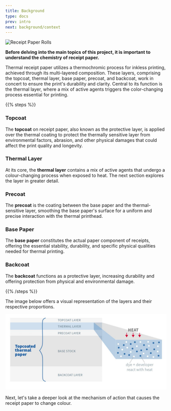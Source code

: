 ```yaml
---
title: Background
type: docs
prev: intro
next: background/context
---
```


![Receipt Paper Rolls](paper-mill_6000x2000.png "Image Courtesy of Panda Paper on Unsplash")

**Before delving into the main topics of this project, it is important to understand the chemistry of receipt paper.**

Thermal receipt paper utilizes a thermochromic process for inkless printing, achieved through its multi-layered composition. These layers, comprising the topcoat, thermal layer, base paper, precoat, and backcoat, work in concert to ensure the print's durability and clarity. Central to its function is the thermal layer, where a mix of active agents triggers the color-changing process essential for printing.

{{% steps %}}

### Topcoat

The **topcoat** on receipt paper, also known as the protective layer, is applied over the thermal coating to protect the thermally sensitive layer from environmental factors, abrasion, and other physical damages that could affect the print quality and longevity.

### Thermal Layer

At its core, the **thermal layer** contains a mix of active agents that undergo a colour-changing process when exposed to heat. The next section explores the layer in greater detail.

### Precoat

The **precoat** is the coating between the base paper and the thermal-sensitive layer, smoothing the base paper's surface for a uniform and precise interaction with the thermal printhead.

### Base Paper

The **base paper** constitutes the actual paper component of receipts, offering the essential stability, durability, and specific physical qualities needed for thermal printing.

### Backcoat

The **backcoat** functions as a protective layer, increasing durability and offering protection from physical and environmental damage.

{{% /steps %}}

The image below offers a visual representation of the layers and their respective proportions.

![Receipt Paper Layers](rp-layers.jpg "Image Courtesy of Jujo Thermal")

<!--- https://www.jujothermal.com/technical-guide/thermal-paper-technology/ --->

Next, let's take a deeper look at the mechanism of action that causes the receipt paper to change colour.